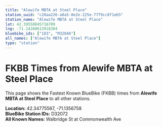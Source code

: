 ```yaml
---
title: "Alewife MBTA at Steel Place"
station_uuid: "c28aa226-a0a5-8e2e-225e-77f9cc8f1eb5"
station_name: "Alewife MBTA at Steel Place"
lat: 42.39558845716709
lng: -71.14260613918304
bluebike_ids: ["183", "M32046"]
all_names: ["Alewife MBTA at Steel Place"]
type: "station"
---
```


# FKBB Times from Alewife MBTA at Steel Place

This page shows the Fastest Known BlueBike (FKBB) times from **Alewife MBTA at Steel Place** to all other stations.

**Location:** 42.34775567, -71.1356758  
**BlueBike Station IDs:** D32072  
**All Known Names:** Walbridge St at Commonwealth Ave

